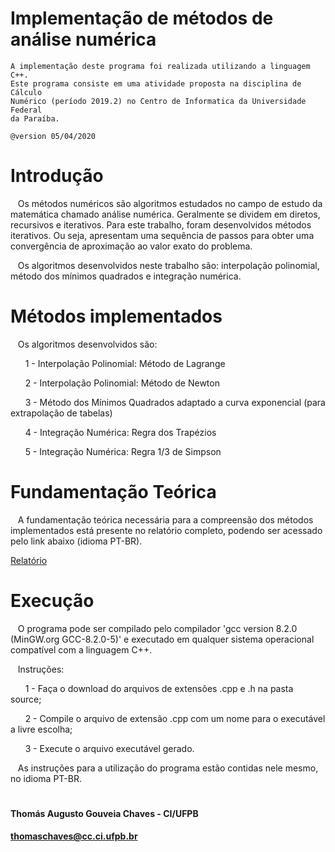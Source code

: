 # Implementação de métodos de análise numérica
    A implementação deste programa foi realizada utilizando a linguagem C++.
    Este programa consiste em uma atividade proposta na disciplina de Cálculo
    Numérico (período 2019.2) no Centro de Informatica da Universidade Federal
    da Paraíba.
    
    @version 05/04/2020   
        
 # Introdução
   Os métodos numéricos são algoritmos estudados no campo de estudo da matemática chamado análise numérica. Geralmente se dividem em diretos, recursivos e iterativos. Para este trabalho, foram desenvolvidos métodos iterativos. Ou seja, apresentam uma sequência de passos para obter uma convergência de aproximação ao valor exato do problema.
   
   Os algoritmos desenvolvidos neste trabalho são: interpolação polinomial, método dos mínimos quadrados e integração numérica.

 # Métodos implementados
   Os algoritmos desenvolvidos são:
   
      1 - Interpolação Polinomial: Método de Lagrange
      
      2 - Interpolação Polinomial: Método de Newton
      
      3 - Método dos Mínimos Quadrados adaptado a curva exponencial (para extrapolação de tabelas)
      
      4 - Integração Numérica: Regra dos Trapézios
      
      5 - Integração Numérica: Regra 1/3 de Simpson
      
 # Fundamentação Teórica
   A fundamentação teórica necessária para a compreensão dos métodos implementados está presente no relatório completo, podendo ser acessado pelo link abaixo (idioma PT-BR).
   
   [Relatório](https://docs.google.com/document/d/1WbbWKCKr5Jq7FHUmQ5aPXJaPm_R5hMgSMwWjPflTU3I)
   
# Execução
   O programa pode ser compilado pelo compilador 'gcc version 8.2.0 (MinGW.org GCC-8.2.0-5)' e executado em qualquer sistema operacional compatível com a linguagem C++.
   
   Instruções:
   
      1 - Faça o download do arquivos de extensões .cpp e .h na pasta source;
      
      2 - Compile o arquivo de extensão .cpp com um nome para o executável a livre escolha;
      
      3 - Execute o arquivo executável gerado.
      
   As instruções para a utilização do programa estão contidas nele mesmo, no idioma PT-BR.
   
#   
#### Thomás Augusto Gouveia Chaves - CI/UFPB
#### thomaschaves@cc.ci.ufpb.br
